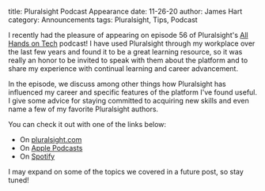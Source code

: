 title: Pluralsight Podcast Appearance
date: 11-26-20
author: James Hart
category: Announcements
tags: Pluralsight, Tips, Podcast

I recently had the pleasure of appearing on episode 56 of Pluralsight's [All Hands on Tech](https://www.pluralsight.com/resource-center/podcasts) podcast!
I have used Pluralsight through my workplace over the last few years and found it to be a great learning resource, so it was really an honor to be invited to speak with them about the platform and to share my experience with continual learning and career advancement.

In the episode, we discuss among other things how Pluralsight has influenced my career and specific features of the platform I've found useful.
I give some advice for staying committed to acquiring new skills and even name a few of my favorite Pluralsight authors.

You can check it out with one of the links below:

- On [pluralsight.com](https://www.pluralsight.com/resource-center/podcasts/056-upskilling-james-hart)
- On [Apple Podcasts](https://podcasts.apple.com/us/podcast/056-upskilling-tips-and-tricks-with-developer-james-hart/id1485472711?i=1000500067796)
- On [Spotify](https://open.spotify.com/episode/4neX3u2tGLFgLgBsEN7NdB?si=xEAtTLgpTG2tcAjIT7t9_Q)

I may expand on some of the topics we covered in a future post, so stay tuned!
